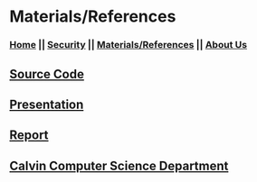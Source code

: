 # Materials/References
### [Home](https://car-maintenance-senior-project.github.io/OBD-ME/index)		||		[Security](https://car-maintenance-senior-project.github.io/OBD-ME/security)		||		[Materials/References](https://car-maintenance-senior-project.github.io/OBD-ME/materials)		||		[About Us](https://car-maintenance-senior-project.github.io/OBD-ME/about)

## [Source Code](https://github.com/Car-Maintenance-Senior-Project/OBD-ME)
## [Presentation](https://youtu.be/K3SsSIVR6p8)
## [Report](https://docs.google.com/document/d/1vP5rBGCDDXK7QMQ8X3EJeX-YA_EYV4kJMSvqmTC6-yk/edit?usp=sharing)
## [Calvin Computer Science Department](https://computing.calvin.edu)
